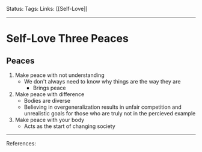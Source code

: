 Status:
Tags:
Links: [[Self-Love]]
___
# Self-Love Three Peaces
## Peaces
1. Make peace with not understanding
	- We don't always need to know why things are the way they are
		- Brings peace
2.  Make peace with difference
	- Bodies are diverse
	- Believing in overgeneralization results in unfair competition and unrealistic goals for those who are truly not in the percieved example
3. Make peace with your body
	- Acts as the start of changing society
___
References: